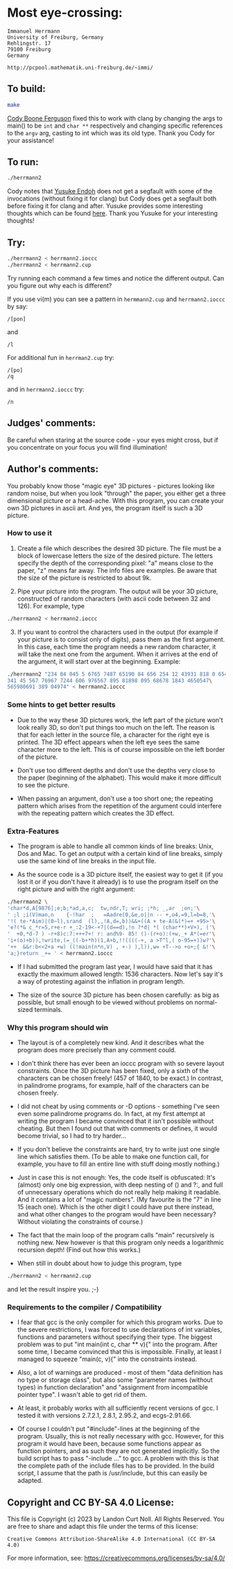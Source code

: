 # Most eye-crossing:

    Immanuel Herrmann
    University of Freiburg, Germany
    Rehlingstr. 17
    79100 Freiburg
    Germany

    http://pcpool.mathematik.uni-freiburg.de/~immi/

## To build:

```sh
make
```

[Cody Boone Ferguson](/winners.html#Cody_Boone_Ferguson) fixed this to work with
clang by changing the args to main() to be `int` and `char **` respectively and
changing specific references to the `argv` arg, casting to int which was its old
type. Thank you Cody for your assistance!


## To run:

```sh
./herrmann2
```

Cody notes that [Yusuke Endoh](/winners.html#Yusuke_Endoh) does not get a
segfault with some of the invocations (without fixing it for clang) but Cody
does get a segfault both before fixing it for clang and after. Yusuke provides
some interesting thoughts which can be found
[here](https://mame-github-io.translate.goog/ioccc-ja-spoilers/2001/herrmann2.html?_x_tr_sl=auto&_x_tr_tl=en&_x_tr_hl=en-US&_x_tr_pto=wapp).
Thank you Yusuke for your interesting thoughts!


## Try:

```sh
./herrmann2 < herrmann2.ioccc
./herrmann2 < herrmann2.cup
```

Try running each command a few times and notice the different output. Can you
figure out why each is different?


If you use vi(m) you can see a pattern in `hermmann2.cup` and `herrmann2.ioccc`
by say:


	/[pon]                                                                                                                                          

and

	/l

For additional fun in `herrman2.cup` try:


	/[po]
	/q

and in `herrmann2.ioccc` try:

	/n


	
## Judges' comments:

Be careful when staring at the source code - your eyes might cross, but
if you concentrate on your focus you will find illumination!


## Author's comments:

You probably know those "magic eye" 3D pictures - pictures looking
like random noise, but when you look "through" the paper, you
either get a three dimensional picture or a head-ache. With this
program, you can create your own 3D pictures in ascii art. And
yes, the program itself is such a 3D picture.


### How to use it

1. Create a file which describes the desired 3D picture. The file
must be a block of lowercase letters the size of the desired
picture. The letters specify the depth of the corresponding pixel:
"a" means close to the paper, "z" means far away. The info files
are examples. Be aware that the size of the picture is restricted
to about 9k.

2. Pipe your picture into the program. The output will be your
3D picture, constructed of random characters (with ascii code between
32 and 126). For example, type

```sh
./herrmann2 < herrmann2.ioccc
```

3. If you want to control the characters used in the output (for
example if your picture is to consist only of digits), pass them
as the first argument. In this case, each time the program needs a
new random character, it will take the next one from the
argument. When it arrives at the end of the argument, it will
start over at the beginning. Example:

```sh
./herrmann2 "234 84 045 5 6765 7487 65190 84 656 254 12 43931 818 0 6542\
341 45 567 76967 7244 606 976567 895 81898 095 68678 1843 4650547\
565980691 389 04974" < herrmann2.ioccc
```

### Some hints to get better results

- Due to the way these 3D pictures work, the left part of the
picture won't look really 3D, so don't put things too much on
the left. The reason is that for each letter in the source file,
a character for the right eye is printed. The 3D effect appears
when the left eye sees the same character more to the left. This
is of course impossible on the left border of the picture.

- Don't use too different depths and don't use the depths very
close to the paper (beginning of the alphabet). This would make
it more difficult to see the picture.

- When passing an argument, don't use a too short one; the
repeating pattern which arises from the repetition of the argument
could interfere with the repeating pattern which creates the 3D
effect.

### Extra-Features

- The program is able to handle all common kinds of line breaks:
Unix, Dos and Mac. To get an output with a certain kind of line
breaks, simply use the same kind of line breaks in the input
file.

- As the source code is a 3D picture itself, the easiest way to
get it (if you lost it or if you don't have it already) is to use
the program itself on the right picture and with the right
argument:

```sh
./herrmann2 \
'char*d,A[9876];e;b;*ad,a,c;  tw,ndr,T; wri; ;*h; _,ar  ;on;'\
' ;l ;i(V)man,n    {-!har  ;   =Aadre(0,&e,o||n -- +,o4,=9,l=b=8,'\
'!( te-*Aim)|(0~l),srand  (l),,!A,d=,b))&&+((A + te-A(&(*)=+ +95>'\
'e?(*& c_*r=5,r+e-r +_:2-19<-+?|(d==d),!n ?*d| *( (char**)+V+), ('\
'  +0,*d-7 ) -r+8)c:7:+++7+! r: and%9- 85! ()-(r+o):(+w,_+ A*(=er'\
'i+(o)+b)),!write,(=_((-b+*h)(1,A+b,!!((((-+, a >T^l,( o-95=+))w?'\
'++  &&r:b<<2+a +w) ((!main(n*n,V) , +-) ),l)),w= +T-->o +o+;{ &!'\
'a;}return _+= ' < herrmann2.ioccc
```

- If I had submitted the program last year, I would have said that
it has exactly the maximum allowed length: 1536 characters. Now
let's say it's a way of protesting against the inflation in
program length.

- The size of the source 3D picture has been chosen carefully: as
big as possible, but small enough to be viewed without problems
on normal-sized terminals.

### Why this program should win

- The layout is of a completely new kind. And it describes what
the program does more precisely than any comment could.

- I don't think there has ever been an ioccc program with so
severe layout constraints. Once the 3D picture has been fixed,
only a sixth of the characters can be chosen freely! (457 of
1840, to be exact.) In contrast, in palindrome programs, for
example, half of the characters can be chosen freely.

- I did not cheat by using comments or -D options - something
I've seen even some palindrome programs do. In fact, at my first
attempt at writing the program I became convinced that it
isn't possible without cheating. But then I found out that with
comments or defines, it would become trivial, so I had to try
harder...

- If you don't believe the constraints are hard, try to write just
one single line which satisfies them. (To be able to make one
function call, for example, you have to fill an entire line with
stuff doing mostly nothing.)

- Just in case this is not enough: Yes, the code itself is
obfuscated: It's (almost) only one big expression, with deep
nesting of () and ?:, and full of unnecessary operations which
do not really help making it readable. And it contains a lot of
"magic numbers". (My favourite is the "7" in line 15 (each
one). Which is the other digit I could have put there instead,
and what other changes to the program would have been necessary?
Without violating the constraints of course.)

- The fact that the main loop of the program calls "main"
recursively is nothing new. New however is that this program
only needs a logarithmic recursion depth! (Find out how this
works.)

- When still in doubt about how to judge this program, type

```sh
./herrmann2 < herrmann2.cup
```

and let the result inspire you. ;-)

### Requirements to the compiler / Compatibility

- I fear that gcc is the only compiler for which this program
works. Due to the severe restrictions, I was forced to use
declarations of int variables, functions and parameters without
specifying their type. The biggest problem was to put "int
main(int c, char ** v){" into the program. After some time, I
became convinced that this is impossible. Finally, at least I
managed to squeeze "main(c, v){" into the constraints instead.

- Also, a lot of warnings are produced - most of them "data
definition has no type or storage class", but also some
"parameter names (without types) in function declaration" and
"assignment from incompatible pointer type". I wasn't able to
get rid of them.

- At least, it probably works with all sufficiently recent
versions of gcc. I tested it with versions 2.7.2.1, 2.8.1,
2.95.2, and ecgs-2.91.66.

- Of course I couldn't put "#include"-lines at the beginning of
the program. Usually, this is not really necessary with
gcc. However, for this program it would have been, because some
functions appear as function pointers, and as such they are not
generated implicitly. So the build script has to pass "-include
..." to gcc. A problem with this is that the complete path of
the include files has to be provided. In the build script, I
assume that the path is /usr/include, but this can easily be
adapted.

## Copyright and CC BY-SA 4.0 License:

This file is Copyright (c) 2023 by Landon Curt Noll.  All Rights Reserved.
You are free to share and adapt this file under the terms of this license:

    Creative Commons Attribution-ShareAlike 4.0 International (CC BY-SA 4.0)

For more information, see: https://creativecommons.org/licenses/by-sa/4.0/
